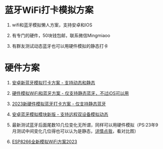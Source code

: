 # 蓝牙WiFi打卡模拟方案
1. wifi和蓝牙模拟懒人方案，支持安卓和IOS

2. 有专门的硬件，50块钱包邮，联系微信Mingmiaoo

3. 有群友测试动态蓝牙也可以用硬件模拟的静态打卡


# 硬件方案

1. [安卓新蓝牙模拟打卡方案 - 支持动态和静态](https://mp.weixin.qq.com/s?__biz=Mzg4NTgwNjkyOA==&mid=2247484386&idx=1&sn=5135d468c50d1dcd5faf55fb2a70b217&chksm=cfa201ddf8d588cb196b3c192f168cdb0590ee3d7bf949d18807bc728fbd785cd46c1ca9cedb#rd)

2. [硬件模拟WiFi和蓝牙方案 - 仅支持静态蓝牙，不过iOS可以用](https://mp.weixin.qq.com/s?__biz=Mzg4NTgwNjkyOA==&mid=2247484393&idx=1&sn=d1729f96d15e0bfe36fc6fe1e20a61d5&chksm=cfa201d6f8d588c01927fa7726f06727ad3da8ba93d6b95dc2d309b5d981fa11b04aa518f5ea#rd)

3. [2023新硬件模拟蓝牙打卡方案 - 仅支持静态蓝牙](https://aming.lanzouf.com/iBF8U0q02pmb)

4. [安卓蓝牙模拟模块新版 - 支持远程双设备模拟动态](https://github.com/dreamncn/bluetooth)

5. 最新测试蓝牙后面尾数10几位变化无所谓，同样可以用硬件模拟（PS:23年9月测试中间变化几位得也可以认为是静态，[详情点我](https://picshack.net/ib/YFhAIegRTp.png)，看对比图）

6. [ESP8266全新模拟WiFi方案2023](https://aming.lanzouj.com/iYTzQ11muf5a)



